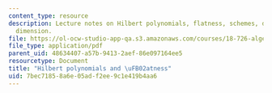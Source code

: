 ```yaml
---
content_type: resource
description: Lecture notes on Hilbert polynomials, flatness, schemes, degree, and
  dimension.
file: https://ol-ocw-studio-app-qa.s3.amazonaws.com/courses/18-726-algebraic-geometry-spring-2009/7bec71858a6e05adf2ee9c1e419b4aa6_MIT18_726s09_lec20_hilbpoly.pdf
file_type: application/pdf
parent_uid: 48634407-a57b-9413-2aef-86e097164ee5
resourcetype: Document
title: "Hilbert polynomials and \uFB02atness"
uid: 7bec7185-8a6e-05ad-f2ee-9c1e419b4aa6
---
```

